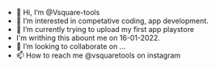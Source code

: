- 👋 Hi, I’m @Vsquare-tools
- 👀 I’m interested in competative coding, app development.
- 🌱 I’m currently trying to upload my first app playstore
- I'm writhing this abount me on 16-01-2022.
- 💞️ I’m looking to collaborate on ...
- 📫 How to reach me @vsquaretools on instagram

<!---
Vsquare-tools/Vsquare-tools is a ✨ special ✨ repository because its `README.md` (this file) appears on your GitHub profile.
You can click the Preview link to take a look at your changes.
--->
